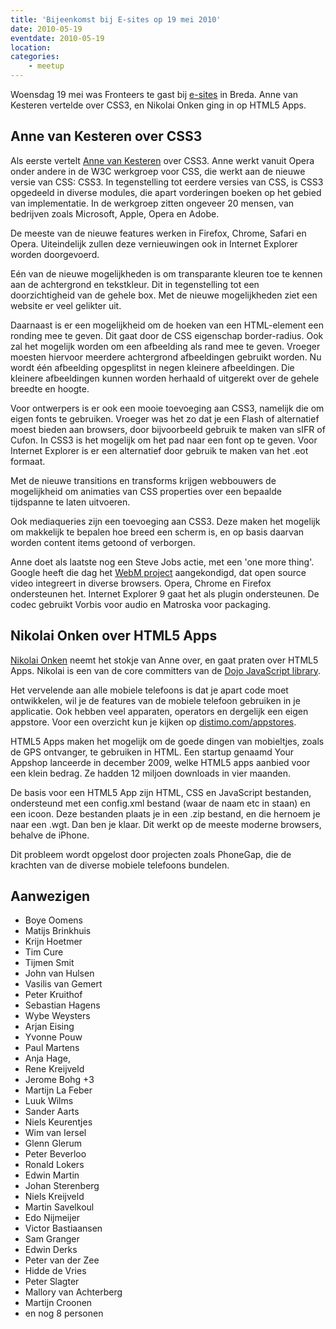 ```yaml
---
title: 'Bijeenkomst bij E-sites op 19 mei 2010'
date: 2010-05-19
eventdate: 2010-05-19
location:
categories:
    - meetup
---
```


Woensdag 19 mei was Fronteers te gast bij [e-sites](http://esites.nl) in Breda. Anne van Kesteren vertelde over CSS3, en Nikolai Onken ging in op HTML5 Apps.

## Anne van Kesteren over CSS3

Als eerste vertelt [Anne van Kesteren](http://annevankesteren.nl/) over CSS3. Anne werkt vanuit Opera onder andere in de W3C werkgroep voor CSS, die werkt aan de nieuwe versie van CSS: CSS3. In tegenstelling tot eerdere versies van CSS, is CSS3 opgedeeld in diverse modules, die apart vorderingen boeken op het gebied van implementatie. In de werkgroep zitten ongeveer 20 mensen, van bedrijven zoals Microsoft, Apple, Opera en Adobe.

De meeste van de nieuwe features werken in Firefox, Chrome, Safari en Opera. Uiteindelijk zullen deze vernieuwingen ook in Internet Explorer worden doorgevoerd.

Eén van de nieuwe mogelijkheden is om transparante kleuren toe te kennen aan de achtergrond en tekstkleur. Dit in tegenstelling tot een doorzichtigheid van de gehele box. Met de nieuwe mogelijkheden ziet een website er veel gelikter uit.

Daarnaast is er een mogelijkheid om de hoeken van een HTML-element een ronding mee te geven. Dit gaat door de CSS eigenschap border-radius. Ook zal het mogelijk worden om een afbeelding als rand mee te geven. Vroeger moesten hiervoor meerdere achtergrond afbeeldingen gebruikt worden. Nu wordt één afbeelding opgesplitst in negen kleinere afbeeldingen. Die kleinere afbeeldingen kunnen worden herhaald of uitgerekt over de gehele breedte en hoogte.

Voor ontwerpers is er ook een mooie toevoeging aan CSS3, namelijk die om eigen fonts te gebruiken. Vroeger was het zo dat je een Flash of <canvas> alternatief moest bieden aan browsers, door bijvoorbeeld gebruik te maken van sIFR of Cufon. In CSS3 is het mogelijk om het pad naar een font op te geven. Voor Internet Explorer is er een alternatief door gebruik te maken van het .eot formaat.

Met de nieuwe transitions en transforms krijgen webbouwers de mogelijkheid om animaties van CSS properties over een bepaalde tijdspanne te laten uitvoeren.

Ook mediaqueries zijn een toevoeging aan CSS3. Deze maken het mogelijk om makkelijk te bepalen hoe breed een scherm is, en op basis daarvan worden content items getoond of verborgen.

Anne doet als laatste nog een Steve Jobs actie, met een 'one more thing'. Google heeft die dag het [WebM project](http://www.webmproject.org/) aangekondigd, dat open source video integreert in diverse browsers. Opera, Chrome en Firefox ondersteunen het. Internet Explorer 9 gaat het als plugin ondersteunen. De codec gebruikt Vorbis voor audio en Matroska voor packaging.

## Nikolai Onken over HTML5 Apps

[Nikolai Onken](https://twitter.com/nonken) neemt het stokje van Anne over, en gaat praten over HTML5 Apps. Nikolai is een van de core committers van de [Dojo JavaScript library](http://www.dojotoolkit.org/).

Het vervelende aan alle mobiele telefoons is dat je apart code moet ontwikkelen, wil je de features van de mobiele telefoon gebruiken in je applicatie. Ook hebben veel apparaten, operators en dergelijk een eigen appstore. Voor een overzicht kun je kijken op [distimo.com/appstores](http://www.distimo.com/appstores/).

HTML5 Apps maken het mogelijk om de goede dingen van mobieltjes, zoals de GPS ontvanger, te gebruiken in HTML. Een startup genaamd Your Appshop lanceerde in december 2009, welke HTML5 apps aanbied voor een klein bedrag. Ze hadden 12 miljoen downloads in vier maanden.

De basis voor een HTML5 App zijn HTML, CSS en JavaScript bestanden, ondersteund met een config.xml bestand (waar de naam etc in staan) en een icoon. Deze bestanden plaats je in een .zip bestand, en die hernoem je naar een .wgt. Dan ben je klaar. Dit werkt op de meeste moderne browsers, behalve de iPhone.

Dit probleem wordt opgelost door projecten zoals PhoneGap, die de krachten van de diverse mobiele telefoons bundelen.

## Aanwezigen

-   Boye Oomens
-   Matijs Brinkhuis
-   Krijn Hoetmer
-   Tim Cure
-   Tijmen Smit
-   John van Hulsen
-   Vasilis van Gemert
-   Peter Kruithof
-   Sebastian Hagens
-   Wybe Weysters
-   Arjan Eising
-   Yvonne Pouw
-   Paul Martens
-   Anja Hage,
-   Rene Kreijveld
-   Jerome Bohg +3
-   Martijn La Feber
-   Luuk Wilms
-   Sander Aarts
-   Niels Keurentjes
-   Wim van Iersel
-   Glenn Glerum
-   Peter Beverloo
-   Ronald Lokers
-   Edwin Martin
-   Johan Sterenberg
-   Niels Kreijveld
-   Martin Savelkoul
-   Edo Nijmeijer
-   Victor Bastiaansen
-   Sam Granger
-   Edwin Derks
-   Peter van der Zee
-   Hidde de Vries
-   Peter Slagter
-   Mallory van Achterberg
-   Martijn Croonen
-   en nog 8 personen
